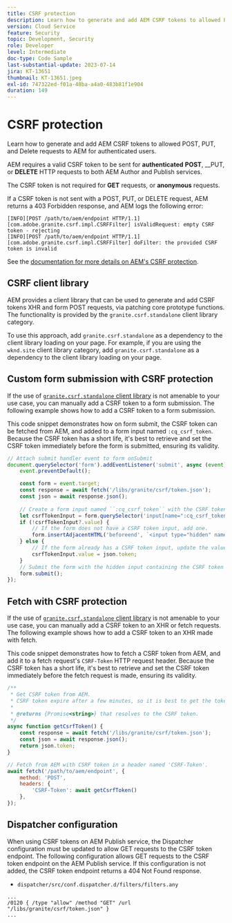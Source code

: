 ```yaml
---
title: CSRF protection
description: Learn how to generate and add AEM CSRF tokens to allowed POST, PUT, and Delete requests to AEM for authenticated users.
version: Cloud Service
feature: Security
topic: Development, Security
role: Developer
level: Intermediate
doc-type: Code Sample
last-substantial-update: 2023-07-14
jira: KT-13651
thumbnail: KT-13651.jpeg
exl-id: 747322ed-f01a-48ba-a4a0-483b81f1e904
duration: 149
---
```

# CSRF protection

Learn how to generate and add AEM CSRF tokens to allowed POST, PUT, and Delete requests to AEM for authenticated users.

AEM requires a valid CSRF token to be sent for __authenticated__ __POST__, __PUT, or __DELETE__ HTTP requests to both AEM Author and Publish services. 

The CSRF token is not required for __GET__ requests, or __anonymous__ requests.

If a CSRF token is not sent with a POST, PUT, or DELETE request, AEM returns a 403 Forbidden response, and AEM logs the following error:

```log
[INFO][POST /path/to/aem/endpoint HTTP/1.1][com.adobe.granite.csrf.impl.CSRFFilter] isValidRequest: empty CSRF token - rejecting
[INFO][POST /path/to/aem/endpoint HTTP/1.1][com.adobe.granite.csrf.impl.CSRFFilter] doFilter: the provided CSRF token is invalid
```

See the [documentation for more details on AEM's CSRF protection](https://experienceleague.adobe.com/docs/experience-manager-65/developing/introduction/csrf-protection.html).


## CSRF client library

AEM provides a client library that can be used to generate and add CSRF tokens XHR and form POST requests, via patching core prototype functions. The functionality is provided by the `granite.csrf.standalone` client library category.

To use this approach, add `granite.csrf.standalone` as a dependency to the client library loading on your page. For example, if you are using the `wknd.site` client library category, add `granite.csrf.standalone` as a dependency to the client library loading on your page.

## Custom form submission with CSRF protection

If the use of [`granite.csrf.standalone` client library](#csrf-client-library) is not amenable to your use case, you can manually add a CSRF token to a form submission. The following example shows how to add a CSRF token to a form submission.

This code snippet demonstrates how on form submit, the CSRF token can be fetched from AEM, and added to a form input named `:cq_csrf_token`. Because the CSRF token has a short life, it's best to retrieve and set the CSRF token immediately before the form is submitted, ensuring its validity.

```javascript
// Attach submit handler event to form onSubmit
document.querySelector('form').addEventListener('submit', async (event) => {
    event.preventDefault();

    const form = event.target;
    const response = await fetch('/libs/granite/csrf/token.json');
    const json = await response.json();
    
    // Create a form input named ``:cq_csrf_token`` with the CSRF token.
    let csrfTokenInput = form.querySelector('input[name=":cq_csrf_token"]');
    if (!csrfTokenInput?.value) {
        // If the form does not have a CSRF token input, add one.
        form.insertAdjacentHTML('beforeend', `<input type="hidden" name=":cq_csrf_token" value="${json.token}">`);
    } else {
        // If the form already has a CSRF token input, update the value.
        csrfTokenInput.value = json.token;
    }
    // Submit the form with the hidden input containing the CSRF token
    form.submit();
});
```

## Fetch with CSRF protection

If the use of [`granite.csrf.standalone` client library](#csrf-client-library) is not amenable to your use case, you can manually add a CSRF token to an XHR or fetch requests. The following example shows how to add a CSRF token to an XHR made with fetch.

This code snippet demonstrates how to fetch a CSRF token from AEM, and add it to a fetch request's `CSRF-Token` HTTP request header. Because the CSRF token has a short life, it's best to retrieve and set the CSRF token immediately before the fetch request is made, ensuring its validity.
 
```javascript
/**
 * Get CSRF token from AEM.
 * CSRF token expire after a few minutes, so it is best to get the token before each request.
 * 
 * @returns {Promise<string>} that resolves to the CSRF token.
 */
async function getCsrfToken() {
    const response = await fetch('/libs/granite/csrf/token.json');
    const json = await response.json();
    return json.token;
}

// Fetch from AEM with CSRF token in a header named 'CSRF-Token'.
await fetch('/path/to/aem/endpoint', {
    method: 'POST',
    headers: {
        'CSRF-Token': await getCsrfToken()
    },
});
```

## Dispatcher configuration

When using CSRF tokens on AEM Publish service, the Dispatcher configuration must be updated to allow GET requests to the CSRF token endpoint. The following configuration allows GET requests to the CSRF token endpoint on the AEM Publish service. If this configuration is not added, the CSRF token endpoint returns a 404 Not Found response.

* `dispatcher/src/conf.dispatcher.d/filters/filters.any`

```
...
/0120 { /type "allow" /method "GET" /url "/libs/granite/csrf/token.json" }
...
```

